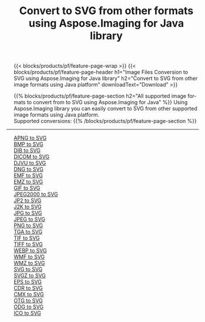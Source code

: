 ﻿---
title: Convert to SVG from other formats using Aspose.Imaging for Java library 
weight: 3920
url: /java/conversion/to/svg 
lang: en
langdirlevel: 2
locales: zh-hans,ja,it,ru,de,es,fr,nl,id,lt,pl,pt,vi,tr,ko,zh-hant,ar,hi,th,sv,cs,uk,he
description: Using Aspose.Imaging you can convert to SVG from other formats using Java
---

{{< blocks/products/pf/feature-page-wrap >}}
{{< blocks/products/pf/feature-page-header h1="Image Files Conversion to SVG using Aspose.Imaging for Java library" h2="Convert to SVG from other image formats using Java platform" downloadText="Download" >}}


{{% blocks/products/pf/feature-page-section  h2="All supported image formats to convert from to SVG using Aspose.Imaging for Java" %}}
Using Aspose.Imaging library you can easily convert to SVG from other supported image formats using Java platform.
<br/>
Supported conversions:
{{% /blocks/products/pf/feature-page-section %}}
<div class="container-fluid productfamilypage bg-gray">
    <div class="convertypes bg-gray agp-content section">
        <div class="container">
		<hr style="margin-left:-20px;"/>
		<div class="row other-converters">
		    <div class='col-md-2 other-converter remove-lp remove-rp'><a href="/imaging/java/conversion/apng-to-svg" >APNG to SVG</a></div>
<div class='col-md-2 other-converter remove-lp remove-rp'><a href="/imaging/java/conversion/bmp-to-svg" >BMP to SVG</a></div>
<div class='col-md-2 other-converter remove-lp remove-rp'><a href="/imaging/java/conversion/dib-to-svg" >DIB to SVG</a></div>
<div class='col-md-2 other-converter remove-lp remove-rp'><a href="/imaging/java/conversion/dicom-to-svg" >DICOM to SVG</a></div>
<div class='col-md-2 other-converter remove-lp remove-rp'><a href="/imaging/java/conversion/djvu-to-svg" >DJVU to SVG</a></div>
<div class='col-md-2 other-converter remove-lp remove-rp'><a href="/imaging/java/conversion/dng-to-svg" >DNG to SVG</a></div>
<div class='col-md-2 other-converter remove-lp remove-rp'><a href="/imaging/java/conversion/emf-to-svg" >EMF to SVG</a></div>
<div class='col-md-2 other-converter remove-lp remove-rp'><a href="/imaging/java/conversion/emz-to-svg" >EMZ to SVG</a></div>
<div class='col-md-2 other-converter remove-lp remove-rp'><a href="/imaging/java/conversion/gif-to-svg" >GIF to SVG</a></div>
<div class='col-md-2 other-converter remove-lp remove-rp'><a href="/imaging/java/conversion/jpeg2000-to-svg" >JPEG2000 to SVG</a></div>
<div class='col-md-2 other-converter remove-lp remove-rp'><a href="/imaging/java/conversion/jp2-to-svg" >JP2 to SVG</a></div>
<div class='col-md-2 other-converter remove-lp remove-rp'><a href="/imaging/java/conversion/j2k-to-svg" >J2K to SVG</a></div>
<div class='col-md-2 other-converter remove-lp remove-rp'><a href="/imaging/java/conversion/jpg-to-svg" >JPG to SVG</a></div>
<div class='col-md-2 other-converter remove-lp remove-rp'><a href="/imaging/java/conversion/jpeg-to-svg" >JPEG to SVG</a></div>
<div class='col-md-2 other-converter remove-lp remove-rp'><a href="/imaging/java/conversion/png-to-svg" >PNG to SVG</a></div>
<div class='col-md-2 other-converter remove-lp remove-rp'><a href="/imaging/java/conversion/tga-to-svg" >TGA to SVG</a></div>
<div class='col-md-2 other-converter remove-lp remove-rp'><a href="/imaging/java/conversion/tif-to-svg" >TIF to SVG</a></div>
<div class='col-md-2 other-converter remove-lp remove-rp'><a href="/imaging/java/conversion/tiff-to-svg" >TIFF to SVG</a></div>
<div class='col-md-2 other-converter remove-lp remove-rp'><a href="/imaging/java/conversion/webp-to-svg" >WEBP to SVG</a></div>
<div class='col-md-2 other-converter remove-lp remove-rp'><a href="/imaging/java/conversion/wmf-to-svg" >WMF to SVG</a></div>
<div class='col-md-2 other-converter remove-lp remove-rp'><a href="/imaging/java/conversion/wmz-to-svg" >WMZ to SVG</a></div>
<div class='col-md-2 other-converter remove-lp remove-rp'><a href="/imaging/java/conversion/svg-to-svg" >SVG to SVG</a></div>
<div class='col-md-2 other-converter remove-lp remove-rp'><a href="/imaging/java/conversion/svgz-to-svg" >SVGZ to SVG</a></div>
<div class='col-md-2 other-converter remove-lp remove-rp'><a href="/imaging/java/conversion/eps-to-svg" >EPS to SVG</a></div>
<div class='col-md-2 other-converter remove-lp remove-rp'><a href="/imaging/java/conversion/cdr-to-svg" >CDR to SVG</a></div>
<div class='col-md-2 other-converter remove-lp remove-rp'><a href="/imaging/java/conversion/cmx-to-svg" >CMX to SVG</a></div>
<div class='col-md-2 other-converter remove-lp remove-rp'><a href="/imaging/java/conversion/otg-to-svg" >OTG to SVG</a></div>
<div class='col-md-2 other-converter remove-lp remove-rp'><a href="/imaging/java/conversion/odg-to-svg" >ODG to SVG</a></div>
<div class='col-md-2 other-converter remove-lp remove-rp'><a href="/imaging/java/conversion/ico-to-svg" >ICO to SVG</a></div>
                </div>
        </div>
    </div>
</div>
<br/>

